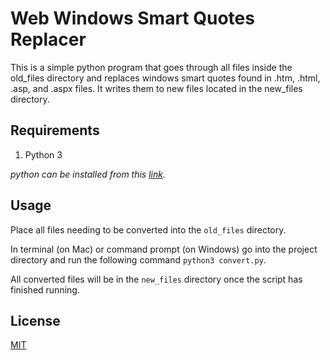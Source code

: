 # Web Windows Smart Quotes Replacer

This is a simple python program that goes through all files inside the old_files directory and replaces windows smart quotes found in .htm, .html, .asp, and .aspx files. It writes them to new files located in the new_files directory.

## Requirements

1. Python 3

*python can be installed from this [link](https://www.python.org/downloads/).*

## Usage

Place all files needing to be converted into the `old_files` directory.

In terminal (on Mac) or command prompt (on Windows) go into the project directory and run the following command `python3 convert.py`.

All converted files will be in the `new_files` directory once the script has finished running.

## License

[MIT](https://choosealicense.com/licenses/mit/)
